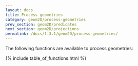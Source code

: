 ```yaml
---
layout: docs
title: Process geometries
category: geom2D/process-geometries
prev_section: geom2D/predicates
next_section: geom2D/projections
permalink: /docs/1.3.1/geom2D/process-geometries/
---
```


The following functions are available to process geometries:

{% include table_of_functions.html %}
